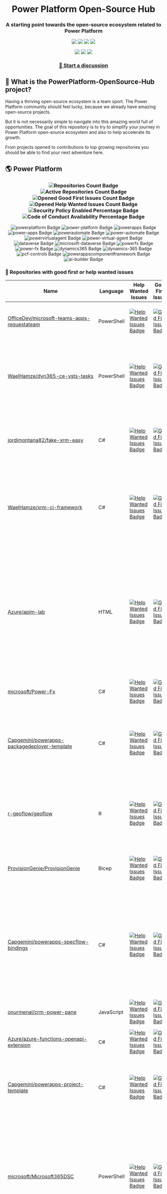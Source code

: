 <p align="center">
    <h1 align="center">
        Power Platform Open-Source Hub
    </h1>
    <h3 align="center">
        A starting point towards the open-source ecosystem related to Power Platform
    </h3>
</p>

<p align="center">
    <a href="https://github.com/rpothin/PowerPlatform-OpenSource-Hub/blob/main/LICENSE" alt="Repository License">
        <img src="https://img.shields.io/github/license/rpothin/PowerPlatform-OpenSource-Hub?color=yellow&label=License" /></a>
    <a href="#watchers" alt="Watchers">
        <img src="https://img.shields.io/github/watchers/rpothin/PowerPlatform-OpenSource-Hub?style=social" /></a>
    <a href="#forks" alt="Forks">
        <img src="https://img.shields.io/github/forks/rpothin/PowerPlatform-OpenSource-Hub?style=social" /></a>
    <a href="#stars" alt="Stars">
        <img src="https://img.shields.io/github/stars/rpothin/PowerPlatform-OpenSource-Hub?style=social" /></a>
</p>

<p align="center">
    <a href="https://github.com/rpothin/PowerPlatform-OpenSource-Hub/actions/workflows/update-github-repositories-details.yml" alt="Update repositories details">
        <img src="https://github.com/rpothin/PowerPlatform-OpenSource-Hub/actions/workflows/update-github-repositories-details.yml/badge.svg" /></a>
    <a href="https://github.com/rpothin/PowerPlatform-OpenSource-Hub/actions/workflows/update-readme-with-github-repositories-details.yml" alt="Update README">
        <img src="https://github.com/rpothin/PowerPlatform-OpenSource-Hub/actions/workflows/update-readme-with-github-repositories-details.yml/badge.svg" /></a>
    <a href="https://github.com/rpothin/PowerPlatform-OpenSource-Hub/actions/workflows/pages/pages-build-deployment" alt="Update website">
        <img src="https://github.com/rpothin/PowerPlatform-OpenSource-Hub/actions/workflows/pages/pages-build-deployment/badge.svg" /></a>
</p>

<h3 align="center">
  <a href="https://github.com/rpothin/PowerPlatform-OpenSource-Hub/discussions/new/choose">📢 Start a discussion</a>
</h3>

## 🏡 What is the PowerPlatform-OpenSource-Hub project?

Having a thriving open-source ecosystem is a team sport.
The Power Platform community should feel lucky, because we already have amazing open-source projects.

But it is not necessarily simple to navigate into this amazing world full of opportunities.
The goal of this repository is to try to simplify your journey in Power Platform open-source ecosystem and also to help accelerate its growth.

From projects opened to contributions to top growing repositories you should be able to find your next adventure here.

## 🌎 Power Platform 

<!--START_SECTION:summary-->
<h3 align='center'>
  <img alt='Repositories Count Badge' src='https://img.shields.io/badge/Repositories-198-602890'>
  <img alt='Active Repositories Count Badge' src='https://img.shields.io/badge/Active_Repositories-107-A24FBF'>
  <img alt='Opened Good First Issues Count Badge' src='https://img.shields.io/badge/Good_First_Issues-16-green'>
  <img alt='Opened Help Wanted Issues Count Badge' src='https://img.shields.io/badge/Help_Wanted_Issues-17-blue'>
  <br/>
  <img alt='Security Policy Enabled Percentage Badge' src='https://img.shields.io/badge/Security_Policy_Enabled_Percentage-21-orange'>
  <img alt='Code of Conduct Availability Percentage Badge' src='https://img.shields.io/badge/Code_of_Conduct_Availability_Percentage-29-9F2B63'>
</h3>

<p align='center'>
  <img alt='powerplatform Badge' src='https://img.shields.io/badge/powerplatform-F7AE98'>
  <img alt='power-platform Badge' src='https://img.shields.io/badge/power--platform-F8F906'>
  <img alt='powerapps Badge' src='https://img.shields.io/badge/powerapps-63CEC6'>
  <img alt='power-apps Badge' src='https://img.shields.io/badge/power--apps-EE9A3E'>
  <img alt='powerautomate Badge' src='https://img.shields.io/badge/powerautomate-F9DA86'>
  <img alt='power-automate Badge' src='https://img.shields.io/badge/power--automate-E49E58'>
  <img alt='powervirtualagent Badge' src='https://img.shields.io/badge/powervirtualagent-2F9102'>
  <img alt='power-virtual-agent Badge' src='https://img.shields.io/badge/power--virtual--agent-D12498'>
  <img alt='dataverse Badge' src='https://img.shields.io/badge/dataverse-6514FA'>
  <img alt='microsoft-dataverse Badge' src='https://img.shields.io/badge/microsoft--dataverse-B6E5DD'>
  <img alt='powerfx Badge' src='https://img.shields.io/badge/powerfx-76CB99'>
  <img alt='power-fx Badge' src='https://img.shields.io/badge/power--fx-C67E12'>
  <img alt='dynamics365 Badge' src='https://img.shields.io/badge/dynamics365-E36DF2'>
  <img alt='dynamics-365 Badge' src='https://img.shields.io/badge/dynamics--365-E1BA9F'>
  <img alt='pcf-controls Badge' src='https://img.shields.io/badge/pcf--controls-9EBFEB'>
  <img alt='powerappscomponentframework Badge' src='https://img.shields.io/badge/powerappscomponentframework-A25709'>
  <img alt='ai-builder Badge' src='https://img.shields.io/badge/ai--builder-FFAB1F'>
</p>
<!--END_SECTION:summary-->

### 💭 Repositories with good first or help wanted issues

<!--START_SECTION:repositories-opened-to-contribution-->
|Name|Language|Help Wanted Issues|Good First Issues|Topics|
|----|--------|------------------|-----------------|------|
|[OfficeDev/microsoft-teams-apps-requestateam](https://github.com/OfficeDev/microsoft-teams-apps-requestateam)|PowerShell|[![Help Wanted Issues Badge](https://img.shields.io/badge/30-blue)](https://github.com/OfficeDev/microsoft-teams-apps-requestateam/labels/help%20wanted)|[![Good First Issues Badge](https://img.shields.io/badge/17-green)](https://github.com/OfficeDev/microsoft-teams-apps-requestateam/labels/good%20first%20issue)|![microsoft Badge](https://img.shields.io/badge/microsoft-6682B0) ![microsoftteams Badge](https://img.shields.io/badge/microsoftteams-B2EE73) ![powerapps Badge](https://img.shields.io/badge/powerapps-3F6879) ![powerautomate Badge](https://img.shields.io/badge/powerautomate-BCFE45) ![logicapps Badge](https://img.shields.io/badge/logicapps-F2771E) ![azure Badge](https://img.shields.io/badge/azure-2AB1B6)|
|[WaelHamze/dyn365-ce-vsts-tasks](https://github.com/WaelHamze/dyn365-ce-vsts-tasks)|PowerShell|[![Help Wanted Issues Badge](https://img.shields.io/badge/30-blue)](https://github.com/WaelHamze/dyn365-ce-vsts-tasks/labels/help%20wanted)|[![Good First Issues Badge](https://img.shields.io/badge/0-green)](https://github.com/WaelHamze/dyn365-ce-vsts-tasks/labels/good%20first%20issue)|![devops Badge](https://img.shields.io/badge/devops-E46984) ![continuous-integration Badge](https://img.shields.io/badge/continuous--integration-EFEE7B) ![continuous-delivery Badge](https://img.shields.io/badge/continuous--delivery-AC72A9) ![continuous-deployment Badge](https://img.shields.io/badge/continuous--deployment-E1777A) ![dynamics-365 Badge](https://img.shields.io/badge/dynamics--365-DB7067) ![powershell Badge](https://img.shields.io/badge/powershell-85331F) ![msdyn365 Badge](https://img.shields.io/badge/msdyn365-8AEA99) ![crm Badge](https://img.shields.io/badge/crm-F20A43) ![dynamics Badge](https://img.shields.io/badge/dynamics-5CE00C) ![build-automation Badge](https://img.shields.io/badge/build--automation-B3D672) ![release-automation Badge](https://img.shields.io/badge/release--automation-9C7347)|
|[jordimontana82/fake-xrm-easy](https://github.com/jordimontana82/fake-xrm-easy)|C#|[![Help Wanted Issues Badge](https://img.shields.io/badge/16-blue)](https://github.com/jordimontana82/fake-xrm-easy/labels/help%20wanted)|[![Good First Issues Badge](https://img.shields.io/badge/0-green)](https://github.com/jordimontana82/fake-xrm-easy/labels/good%20first%20issue)|![dynamics-crm Badge](https://img.shields.io/badge/dynamics--crm-137ED4) ![c-sharp Badge](https://img.shields.io/badge/c--sharp-F61C49) ![fake Badge](https://img.shields.io/badge/fake-CDC88B) ![dynamics Badge](https://img.shields.io/badge/dynamics-3A8724) ![dynamics-365 Badge](https://img.shields.io/badge/dynamics--365-651981) ![fakexrmeasy Badge](https://img.shields.io/badge/fakexrmeasy-90DDD0) ![testing Badge](https://img.shields.io/badge/testing-084CEE) ![unittest Badge](https://img.shields.io/badge/unittest-470CDF) ![dynamics-crm-online Badge](https://img.shields.io/badge/dynamics--crm--online-CC87FD) ![mock Badge](https://img.shields.io/badge/mock-AFCA37) ![mocking Badge](https://img.shields.io/badge/mocking-D2A743) ![mocking-framework Badge](https://img.shields.io/badge/mocking--framework-59393F)|
|[WaelHamze/xrm-ci-framework](https://github.com/WaelHamze/xrm-ci-framework)|C#|[![Help Wanted Issues Badge](https://img.shields.io/badge/11-blue)](https://github.com/WaelHamze/xrm-ci-framework/labels/help%20wanted)|[![Good First Issues Badge](https://img.shields.io/badge/0-green)](https://github.com/WaelHamze/xrm-ci-framework/labels/good%20first%20issue)|![devops Badge](https://img.shields.io/badge/devops-FB7E49) ![continuous-integration Badge](https://img.shields.io/badge/continuous--integration-E593FE) ![continuous-delivery Badge](https://img.shields.io/badge/continuous--delivery-24172D) ![continuous-deployment Badge](https://img.shields.io/badge/continuous--deployment-962926) ![crm Badge](https://img.shields.io/badge/crm-02FD7C) ![dynamics Badge](https://img.shields.io/badge/dynamics-951538) ![msdyn365 Badge](https://img.shields.io/badge/msdyn365-F56069) ![dynamics-365 Badge](https://img.shields.io/badge/dynamics--365-569569) ![powershell Badge](https://img.shields.io/badge/powershell-9854EF) ![scripts Badge](https://img.shields.io/badge/scripts-740F8A) ![build-automation Badge](https://img.shields.io/badge/build--automation-39A346) ![release-automation Badge](https://img.shields.io/badge/release--automation-8D3C6D)|
|[Azure/apim-lab](https://github.com/Azure/apim-lab)|HTML|[![Help Wanted Issues Badge](https://img.shields.io/badge/4-blue)](https://github.com/Azure/apim-lab/labels/help%20wanted)|[![Good First Issues Badge](https://img.shields.io/badge/5-green)](https://github.com/Azure/apim-lab/labels/good%20first%20issue)|![api-rest Badge](https://img.shields.io/badge/api--rest-5CE161) ![api-management Badge](https://img.shields.io/badge/api--management-26B45B) ![oauth2 Badge](https://img.shields.io/badge/oauth2-7E4873) ![azure-api-management Badge](https://img.shields.io/badge/azure--api--management-D98E75) ![json-api Badge](https://img.shields.io/badge/json--api-0CA299) ![azure-active-directory Badge](https://img.shields.io/badge/azure--active--directory-26C369) ![key-vault Badge](https://img.shields.io/badge/key--vault-77A635) ![managed-identities Badge](https://img.shields.io/badge/managed--identities-2CE454) ![microsoft Badge](https://img.shields.io/badge/microsoft-7D2AE6) ![powerapps Badge](https://img.shields.io/badge/powerapps-845656) ![ci-cd Badge](https://img.shields.io/badge/ci--cd-ADC8CA) ![azure-devops Badge](https://img.shields.io/badge/azure--devops-93A1A5) ![azure-resource-manager Badge](https://img.shields.io/badge/azure--resource--manager-0261D0) ![api-gateway Badge](https://img.shields.io/badge/api--gateway-71302F) ![api-documentation Badge](https://img.shields.io/badge/api--documentation-DD1527) ![swagger Badge](https://img.shields.io/badge/swagger-F01A91) ![openapi Badge](https://img.shields.io/badge/openapi-BAD96A) ![azure-resource-templates Badge](https://img.shields.io/badge/azure--resource--templates-68C712)|
|[microsoft/Power-Fx](https://github.com/microsoft/Power-Fx)|C#|[![Help Wanted Issues Badge](https://img.shields.io/badge/0-blue)](https://github.com/microsoft/Power-Fx/labels/help%20wanted)|[![Good First Issues Badge](https://img.shields.io/badge/8-green)](https://github.com/microsoft/Power-Fx/labels/good%20first%20issue)|![power-fx Badge](https://img.shields.io/badge/power--fx-2A002E) ![powerfx Badge](https://img.shields.io/badge/powerfx-CD4E9F)|
|[Capgemini/powerapps-packagedeployer-template](https://github.com/Capgemini/powerapps-packagedeployer-template)|C#|[![Help Wanted Issues Badge](https://img.shields.io/badge/0-blue)](https://github.com/Capgemini/powerapps-packagedeployer-template/labels/help%20wanted)|[![Good First Issues Badge](https://img.shields.io/badge/5-green)](https://github.com/Capgemini/powerapps-packagedeployer-template/labels/good%20first%20issue)|![dyanmics-365 Badge](https://img.shields.io/badge/dyanmics--365-D4E38F) ![dynamics Badge](https://img.shields.io/badge/dynamics-1691E7) ![dynamics-crm Badge](https://img.shields.io/badge/dynamics--crm-28C686) ![alm Badge](https://img.shields.io/badge/alm-C76FF6) ![continuous-deployment Badge](https://img.shields.io/badge/continuous--deployment-364177) ![continuous-delivery Badge](https://img.shields.io/badge/continuous--delivery-5CCB46) ![powerapps Badge](https://img.shields.io/badge/powerapps-F0723B) ![package-deployer Badge](https://img.shields.io/badge/package--deployer-E45791) ![power-apps Badge](https://img.shields.io/badge/power--apps-EB027E) ![power-platform Badge](https://img.shields.io/badge/power--platform-E3A5F8) ![microsoft Badge](https://img.shields.io/badge/microsoft-F14AFA)|
|[r-geoflow/geoflow](https://github.com/r-geoflow/geoflow)|R|[![Help Wanted Issues Badge](https://img.shields.io/badge/5-blue)](https://github.com/r-geoflow/geoflow/labels/help%20wanted)|[![Good First Issues Badge](https://img.shields.io/badge/0-green)](https://github.com/r-geoflow/geoflow/labels/good%20first%20issue)|![r Badge](https://img.shields.io/badge/r-AD2EC5) ![geospatial Badge](https://img.shields.io/badge/geospatial-4856BE) ![spatial Badge](https://img.shields.io/badge/spatial-E4BDFE) ![workflow Badge](https://img.shields.io/badge/workflow-5C11DC) ![data Badge](https://img.shields.io/badge/data-6B572D) ![metadata Badge](https://img.shields.io/badge/metadata-C890D7) ![fair Badge](https://img.shields.io/badge/fair-2A2603) ![inspire Badge](https://img.shields.io/badge/inspire-FB95F0) ![iso Badge](https://img.shields.io/badge/iso-418969) ![ogc Badge](https://img.shields.io/badge/ogc-19270C) ![orchestrator Badge](https://img.shields.io/badge/orchestrator-8E6888) ![zenodo Badge](https://img.shields.io/badge/zenodo-5CD50F) ![dataverse Badge](https://img.shields.io/badge/dataverse-678798) ![postgis Badge](https://img.shields.io/badge/postgis-E0E275) ![ocs Badge](https://img.shields.io/badge/ocs-8FDA17)|
|[ProvisionGenie/ProvisionGenie](https://github.com/ProvisionGenie/ProvisionGenie)|Bicep|[![Help Wanted Issues Badge](https://img.shields.io/badge/3-blue)](https://github.com/ProvisionGenie/ProvisionGenie/labels/help%20wanted)|[![Good First Issues Badge](https://img.shields.io/badge/2-green)](https://github.com/ProvisionGenie/ProvisionGenie/labels/good%20first%20issue)|![microsoftteams Badge](https://img.shields.io/badge/microsoftteams-8D574C) ![powerplatform Badge](https://img.shields.io/badge/powerplatform-DFC253) ![logicapps Badge](https://img.shields.io/badge/logicapps-5E3297) ![microsoft-teams Badge](https://img.shields.io/badge/microsoft--teams-2843E0) ![azure Badge](https://img.shields.io/badge/azure-A161BE) ![microsoft Badge](https://img.shields.io/badge/microsoft-DE1A66) ![hacktoberfest Badge](https://img.shields.io/badge/hacktoberfest-2E81A0)|
|[Capgemini/powerapps-specflow-bindings](https://github.com/Capgemini/powerapps-specflow-bindings)|C#|[![Help Wanted Issues Badge](https://img.shields.io/badge/0-blue)](https://github.com/Capgemini/powerapps-specflow-bindings/labels/help%20wanted)|[![Good First Issues Badge](https://img.shields.io/badge/4-green)](https://github.com/Capgemini/powerapps-specflow-bindings/labels/good%20first%20issue)|![dynamics-365 Badge](https://img.shields.io/badge/dynamics--365-A35833) ![dynamics Badge](https://img.shields.io/badge/dynamics-6E74F2) ![dynamics-crm Badge](https://img.shields.io/badge/dynamics--crm-B63099) ![specflow Badge](https://img.shields.io/badge/specflow-544762) ![automated-testing Badge](https://img.shields.io/badge/automated--testing-724535) ![automated-tests Badge](https://img.shields.io/badge/automated--tests-3B4498) ![ui-testing Badge](https://img.shields.io/badge/ui--testing-F43ADF) ![xrm Badge](https://img.shields.io/badge/xrm-C16E9E) ![powerapps Badge](https://img.shields.io/badge/powerapps-040E1C) ![cds Badge](https://img.shields.io/badge/cds-E0A40F) ![bindings Badge](https://img.shields.io/badge/bindings-0D2745) ![specflow-steps Badge](https://img.shields.io/badge/specflow--steps-C77032) ![test-automation Badge](https://img.shields.io/badge/test--automation-A6B443) ![testing Badge](https://img.shields.io/badge/testing-918360) ![specflow-bindings Badge](https://img.shields.io/badge/specflow--bindings-795FAB) ![uci Badge](https://img.shields.io/badge/uci-2C130B) ![power-apps Badge](https://img.shields.io/badge/power--apps-1D5208) ![power-platform Badge](https://img.shields.io/badge/power--platform-4E7616) ![microsoft Badge](https://img.shields.io/badge/microsoft-8EA1C8)|
|[onurmenal/crm-power-pane](https://github.com/onurmenal/crm-power-pane)|JavaScript|[![Help Wanted Issues Badge](https://img.shields.io/badge/1-blue)](https://github.com/onurmenal/crm-power-pane/labels/help%20wanted)|[![Good First Issues Badge](https://img.shields.io/badge/3-green)](https://github.com/onurmenal/crm-power-pane/labels/good%20first%20issue)|![dynamics-crm Badge](https://img.shields.io/badge/dynamics--crm-DDA12D) ![dynamics-365 Badge](https://img.shields.io/badge/dynamics--365-EC6701) ![browser-extension Badge](https://img.shields.io/badge/browser--extension-BE707B) ![crm Badge](https://img.shields.io/badge/crm-E2A1B0)|
|[Azure/azure-functions-openapi-extension](https://github.com/Azure/azure-functions-openapi-extension)|C#|[![Help Wanted Issues Badge](https://img.shields.io/badge/0-blue)](https://github.com/Azure/azure-functions-openapi-extension/labels/help%20wanted)|[![Good First Issues Badge](https://img.shields.io/badge/4-green)](https://github.com/Azure/azure-functions-openapi-extension/labels/good%20first%20issue)|![azure-functions Badge](https://img.shields.io/badge/azure--functions-114C8A) ![swagger-ui Badge](https://img.shields.io/badge/swagger--ui-85DBF3) ![hacktoberfest Badge](https://img.shields.io/badge/hacktoberfest-E776AD) ![azure Badge](https://img.shields.io/badge/azure-9EFD30) ![openapi Badge](https://img.shields.io/badge/openapi-AC4BEB) ![power-platform Badge](https://img.shields.io/badge/power--platform-4172A0)|
|[Capgemini/powerapps-project-template](https://github.com/Capgemini/powerapps-project-template)|C#|[![Help Wanted Issues Badge](https://img.shields.io/badge/0-blue)](https://github.com/Capgemini/powerapps-project-template/labels/help%20wanted)|[![Good First Issues Badge](https://img.shields.io/badge/3-green)](https://github.com/Capgemini/powerapps-project-template/labels/good%20first%20issue)|![powerapps Badge](https://img.shields.io/badge/powerapps-5CE577) ![power-apps Badge](https://img.shields.io/badge/power--apps-EB496E) ![dynamics-365 Badge](https://img.shields.io/badge/dynamics--365-74BCD0) ![dynamics Badge](https://img.shields.io/badge/dynamics-6C592C) ![dynamics-crm Badge](https://img.shields.io/badge/dynamics--crm-9B1AEA) ![powerplatform Badge](https://img.shields.io/badge/powerplatform-1BD41C) ![power-platform Badge](https://img.shields.io/badge/power--platform-A4DC03) ![yeoman-generator Badge](https://img.shields.io/badge/yeoman--generator-5C02FC) ![microsoft Badge](https://img.shields.io/badge/microsoft-66FD6D)|
|[microsoft/Microsoft365DSC](https://github.com/microsoft/Microsoft365DSC)|PowerShell|[![Help Wanted Issues Badge](https://img.shields.io/badge/3-blue)](https://github.com/microsoft/Microsoft365DSC/labels/help%20wanted)|[![Good First Issues Badge](https://img.shields.io/badge/0-green)](https://github.com/microsoft/Microsoft365DSC/labels/good%20first%20issue)|![microsoft365 Badge](https://img.shields.io/badge/microsoft365-78ABAF) ![powershell Badge](https://img.shields.io/badge/powershell-4E7AFC) ![monitoring Badge](https://img.shields.io/badge/monitoring-88675E) ![desiredstateconfiguration Badge](https://img.shields.io/badge/desiredstateconfiguration-F741F7) ![configuration-as-code Badge](https://img.shields.io/badge/configuration--as--code-1DC840) ![devops Badge](https://img.shields.io/badge/devops-84475C) ![office365 Badge](https://img.shields.io/badge/office365-7BEBEF) ![sharepoint Badge](https://img.shields.io/badge/sharepoint-AD9AA1) ![onedrive Badge](https://img.shields.io/badge/onedrive-17E0BC) ![powerplatform Badge](https://img.shields.io/badge/powerplatform-1F25C1) ![teams Badge](https://img.shields.io/badge/teams-97D9CF) ![microsoft Badge](https://img.shields.io/badge/microsoft-798199) ![securityandcompliance Badge](https://img.shields.io/badge/securityandcompliance-E201E9) ![skypeforbusiness Badge](https://img.shields.io/badge/skypeforbusiness-F8DB40) ![azuread Badge](https://img.shields.io/badge/azuread-441C5B) ![exchangeonline Badge](https://img.shields.io/badge/exchangeonline-C8A72C) ![intune Badge](https://img.shields.io/badge/intune-98CC98) ![hacktoberfest Badge](https://img.shields.io/badge/hacktoberfest-8BFC4C)|
|[J535D165/datahugger](https://github.com/J535D165/datahugger)|Python|[![Help Wanted Issues Badge](https://img.shields.io/badge/3-blue)](https://github.com/J535D165/datahugger/labels/help%20wanted)|[![Good First Issues Badge](https://img.shields.io/badge/0-green)](https://github.com/J535D165/datahugger/labels/good%20first%20issue)|![scientific Badge](https://img.shields.io/badge/scientific-45341E) ![scientific-data Badge](https://img.shields.io/badge/scientific--data-9B3567) ![cli Badge](https://img.shields.io/badge/cli-E8A246) ![data Badge](https://img.shields.io/badge/data-E987C0) ![dataverse Badge](https://img.shields.io/badge/dataverse-E3E0A6) ![dryad Badge](https://img.shields.io/badge/dryad-8DC792) ![figshare Badge](https://img.shields.io/badge/figshare-8460DF) ![github Badge](https://img.shields.io/badge/github-2B2D06) ![python Badge](https://img.shields.io/badge/python-96433A) ![repository Badge](https://img.shields.io/badge/repository-25E788) ![research Badge](https://img.shields.io/badge/research-D1FD4A) ![research-data-management Badge](https://img.shields.io/badge/research--data--management-1D8496) ![science Badge](https://img.shields.io/badge/science-EE96CE) ![utrecht-university Badge](https://img.shields.io/badge/utrecht--university-540C08) ![zenodo Badge](https://img.shields.io/badge/zenodo-A1BF0D) ![datacite Badge](https://img.shields.io/badge/datacite-41E2B8) ![dataone Badge](https://img.shields.io/badge/dataone-CD4A0A) ![mendeley-data Badge](https://img.shields.io/badge/mendeley--data-A803E3) ![rdm Badge](https://img.shields.io/badge/rdm-F1E625)|
|[ewingjm/development-hub](https://github.com/ewingjm/development-hub)|C#|[![Help Wanted Issues Badge](https://img.shields.io/badge/0-blue)](https://github.com/ewingjm/development-hub/labels/help%20wanted)|[![Good First Issues Badge](https://img.shields.io/badge/2-green)](https://github.com/ewingjm/development-hub/labels/good%20first%20issue)|![powerapps Badge](https://img.shields.io/badge/powerapps-34B0FD) ![powerapps-solutions Badge](https://img.shields.io/badge/powerapps--solutions-C53986) ![powerplatform Badge](https://img.shields.io/badge/powerplatform-CAF419) ![dynamics Badge](https://img.shields.io/badge/dynamics-0E3C65) ![dynamics-crm Badge](https://img.shields.io/badge/dynamics--crm-163DA7) ![dynamics365 Badge](https://img.shields.io/badge/dynamics365-BA46C8) ![dynamics-365 Badge](https://img.shields.io/badge/dynamics--365-59030D) ![dynamics-crm-online Badge](https://img.shields.io/badge/dynamics--crm--online-8F3871) ![common-data-service Badge](https://img.shields.io/badge/common--data--service-C38B00) ![cds Badge](https://img.shields.io/badge/cds-1FDBE1) ![ci Badge](https://img.shields.io/badge/ci-D503D3) ![continuous-integration Badge](https://img.shields.io/badge/continuous--integration-C8FDC4) ![devops Badge](https://img.shields.io/badge/devops-29731B) ![azure-devops Badge](https://img.shields.io/badge/azure--devops-9687A6)|
|[scottdurow/dataverse-gen](https://github.com/scottdurow/dataverse-gen)|TypeScript|[![Help Wanted Issues Badge](https://img.shields.io/badge/2-blue)](https://github.com/scottdurow/dataverse-gen/labels/help%20wanted)|[![Good First Issues Badge](https://img.shields.io/badge/0-green)](https://github.com/scottdurow/dataverse-gen/labels/good%20first%20issue)|![cds Badge](https://img.shields.io/badge/cds-09EE18) ![codegen Badge](https://img.shields.io/badge/codegen-E233D0) ![common-data-service Badge](https://img.shields.io/badge/common--data--service-9A55A1) ![dataverse Badge](https://img.shields.io/badge/dataverse-C63AB9)|
|[Capgemini/xrm-datamigration](https://github.com/Capgemini/xrm-datamigration)|C#|[![Help Wanted Issues Badge](https://img.shields.io/badge/0-blue)](https://github.com/Capgemini/xrm-datamigration/labels/help%20wanted)|[![Good First Issues Badge](https://img.shields.io/badge/2-green)](https://github.com/Capgemini/xrm-datamigration/labels/good%20first%20issue)|![power-apps Badge](https://img.shields.io/badge/power--apps-2CEC96) ![power-platform Badge](https://img.shields.io/badge/power--platform-26A0CE) ![dynamics-365 Badge](https://img.shields.io/badge/dynamics--365-9546A4) ![dynamics-crm Badge](https://img.shields.io/badge/dynamics--crm-0636DD) ![dynamics Badge](https://img.shields.io/badge/dynamics-641ADC) ![common-data-service Badge](https://img.shields.io/badge/common--data--service-6DD651) ![cds Badge](https://img.shields.io/badge/cds-A4AA71) ![microsoft Badge](https://img.shields.io/badge/microsoft-259EC7) ![powerplatform Badge](https://img.shields.io/badge/powerplatform-D5A2D2)|
|[OliverFlint/XrmTypesGen](https://github.com/OliverFlint/XrmTypesGen)|TypeScript|[![Help Wanted Issues Badge](https://img.shields.io/badge/2-blue)](https://github.com/OliverFlint/XrmTypesGen/labels/help%20wanted)|[![Good First Issues Badge](https://img.shields.io/badge/0-green)](https://github.com/OliverFlint/XrmTypesGen/labels/good%20first%20issue)|![dynmaics Badge](https://img.shields.io/badge/dynmaics-1C65CA) ![356 Badge](https://img.shields.io/badge/356-CF4498) ![typescript Badge](https://img.shields.io/badge/typescript-15AD4D) ![javascript Badge](https://img.shields.io/badge/javascript-3E3AAC) ![dataverse Badge](https://img.shields.io/badge/dataverse-BAF6ED) ![powerapps Badge](https://img.shields.io/badge/powerapps-36CD65) ![dynamics-365 Badge](https://img.shields.io/badge/dynamics--365-89B445)|
|[pnp/provision-assist-m365](https://github.com/pnp/provision-assist-m365)|PowerShell|[![Help Wanted Issues Badge](https://img.shields.io/badge/1-blue)](https://github.com/pnp/provision-assist-m365/labels/help%20wanted)|[![Good First Issues Badge](https://img.shields.io/badge/1-green)](https://github.com/pnp/provision-assist-m365/labels/good%20first%20issue)|![microsoftteams Badge](https://img.shields.io/badge/microsoftteams-FB0B34) ![powerapps Badge](https://img.shields.io/badge/powerapps-DED02E) ![powerapps-solutions Badge](https://img.shields.io/badge/powerapps--solutions-973BCA) ![sharepoint Badge](https://img.shields.io/badge/sharepoint-AE38DF) ![azureautomation Badge](https://img.shields.io/badge/azureautomation-05F89B) ![logicapps Badge](https://img.shields.io/badge/logicapps-5BE4E8) ![powerautomate Badge](https://img.shields.io/badge/powerautomate-946159) ![powershell Badge](https://img.shields.io/badge/powershell-3F6E60) ![provisioning Badge](https://img.shields.io/badge/provisioning-175FA8)|
|[microsoft/powercat-creator-kit](https://github.com/microsoft/powercat-creator-kit)|CSS|[![Help Wanted Issues Badge](https://img.shields.io/badge/0-blue)](https://github.com/microsoft/powercat-creator-kit/labels/help%20wanted)|[![Good First Issues Badge](https://img.shields.io/badge/2-green)](https://github.com/microsoft/powercat-creator-kit/labels/good%20first%20issue)|![pcf Badge](https://img.shields.io/badge/pcf-95D589) ![powerapps Badge](https://img.shields.io/badge/powerapps-364A44)|
|[PowerPlatformAF/PowerPlatformAF](https://github.com/PowerPlatformAF/PowerPlatformAF)||[![Help Wanted Issues Badge](https://img.shields.io/badge/1-blue)](https://github.com/PowerPlatformAF/PowerPlatformAF/labels/help%20wanted)|[![Good First Issues Badge](https://img.shields.io/badge/0-green)](https://github.com/PowerPlatformAF/PowerPlatformAF/labels/good%20first%20issue)|![powerplatform Badge](https://img.shields.io/badge/powerplatform-032986) ![powerapps Badge](https://img.shields.io/badge/powerapps-5DC80C) ![powerbi Badge](https://img.shields.io/badge/powerbi-48D741) ![powerautomate Badge](https://img.shields.io/badge/powerautomate-0A14C1) ![powervirtualagent Badge](https://img.shields.io/badge/powervirtualagent-897FD7) ![dynamics365 Badge](https://img.shields.io/badge/dynamics365-483B49) ![microsoft Badge](https://img.shields.io/badge/microsoft-0D1B86)|
|[shashisadasivan/SSD365VSAddIn](https://github.com/shashisadasivan/SSD365VSAddIn)|C#|[![Help Wanted Issues Badge](https://img.shields.io/badge/0-blue)](https://github.com/shashisadasivan/SSD365VSAddIn/labels/help%20wanted)|[![Good First Issues Badge](https://img.shields.io/badge/1-green)](https://github.com/shashisadasivan/SSD365VSAddIn/labels/good%20first%20issue)|![d365fo Badge](https://img.shields.io/badge/d365fo-EEFE73) ![d365 Badge](https://img.shields.io/badge/d365-9154AD) ![visual-studio-extension Badge](https://img.shields.io/badge/visual--studio--extension-249736) ![dynamics-365 Badge](https://img.shields.io/badge/dynamics--365-D123E8)|
|[abvogel/Microsoft.Xrm.DevOps.Data](https://github.com/abvogel/Microsoft.Xrm.DevOps.Data)|C#|[![Help Wanted Issues Badge](https://img.shields.io/badge/0-blue)](https://github.com/abvogel/Microsoft.Xrm.DevOps.Data/labels/help%20wanted)|[![Good First Issues Badge](https://img.shields.io/badge/1-green)](https://github.com/abvogel/Microsoft.Xrm.DevOps.Data/labels/good%20first%20issue)|![dynamics-crm Badge](https://img.shields.io/badge/dynamics--crm-CB5C4F) ![c-sharp Badge](https://img.shields.io/badge/c--sharp-8A8B7F) ![dynamics Badge](https://img.shields.io/badge/dynamics-16C53A) ![dynamics-365 Badge](https://img.shields.io/badge/dynamics--365-959D14) ![dynamics-crm-online Badge](https://img.shields.io/badge/dynamics--crm--online-899BC3) ![devops-tools Badge](https://img.shields.io/badge/devops--tools-4BDAFD) ![data-migration-tool Badge](https://img.shields.io/badge/data--migration--tool-A64F3F) ![crm-configuration-migration Badge](https://img.shields.io/badge/crm--configuration--migration-68793F) ![package-deployer Badge](https://img.shields.io/badge/package--deployer-01F3B4) ![crm-package-deployer Badge](https://img.shields.io/badge/crm--package--deployer-F9F967)|
|[OGcanviz/ChartComponents](https://github.com/OGcanviz/ChartComponents)||[![Help Wanted Issues Badge](https://img.shields.io/badge/0-blue)](https://github.com/OGcanviz/ChartComponents/labels/help%20wanted)|[![Good First Issues Badge](https://img.shields.io/badge/1-green)](https://github.com/OGcanviz/ChartComponents/labels/good%20first%20issue)|![powerapps Badge](https://img.shields.io/badge/powerapps-6A0AF0) ![office365 Badge](https://img.shields.io/badge/office365-1FA564) ![powerplatform Badge](https://img.shields.io/badge/powerplatform-847510) ![charts Badge](https://img.shields.io/badge/charts-6F2BCC) ![graphs Badge](https://img.shields.io/badge/graphs-B4AA2B) ![svg Badge](https://img.shields.io/badge/svg-D1A643) ![components Badge](https://img.shields.io/badge/components-186523)|
|[MscrmTools/XrmToolBox](https://github.com/MscrmTools/XrmToolBox)|C#|[![Help Wanted Issues Badge](https://img.shields.io/badge/1-blue)](https://github.com/MscrmTools/XrmToolBox/labels/help%20wanted)|[![Good First Issues Badge](https://img.shields.io/badge/0-green)](https://github.com/MscrmTools/XrmToolBox/labels/good%20first%20issue)|![xrmtoolbox Badge](https://img.shields.io/badge/xrmtoolbox-17A21F) ![microsoft-dynamics-crm Badge](https://img.shields.io/badge/microsoft--dynamics--crm-938AFF) ![cds Badge](https://img.shields.io/badge/cds-5842E5) ![powerapps Badge](https://img.shields.io/badge/powerapps-826D57) ![microsoft-dynamics Badge](https://img.shields.io/badge/microsoft--dynamics-7CA358) ![microsoft-dataverse Badge](https://img.shields.io/badge/microsoft--dataverse-7E5533)|
|[Power-Maverick/PCF-CustomControlBuilder](https://github.com/Power-Maverick/PCF-CustomControlBuilder)|C#|[![Help Wanted Issues Badge](https://img.shields.io/badge/1-blue)](https://github.com/Power-Maverick/PCF-CustomControlBuilder/labels/help%20wanted)|[![Good First Issues Badge](https://img.shields.io/badge/0-green)](https://github.com/Power-Maverick/PCF-CustomControlBuilder/labels/good%20first%20issue)|![xrmtoolbox Badge](https://img.shields.io/badge/xrmtoolbox-CE1835) ![cds Badge](https://img.shields.io/badge/cds-CE8926) ![powerapps Badge](https://img.shields.io/badge/powerapps-5B9913) ![dynamics-365 Badge](https://img.shields.io/badge/dynamics--365-CAD388) ![pcf Badge](https://img.shields.io/badge/pcf-3077C9) ![custom-controls Badge](https://img.shields.io/badge/custom--controls-45E739) ![powerappscomponentframework Badge](https://img.shields.io/badge/powerappscomponentframework-5D9C44)|
|[scottdurow/RibbonWorkbench](https://github.com/scottdurow/RibbonWorkbench)|JavaScript|[![Help Wanted Issues Badge](https://img.shields.io/badge/1-blue)](https://github.com/scottdurow/RibbonWorkbench/labels/help%20wanted)|[![Good First Issues Badge](https://img.shields.io/badge/0-green)](https://github.com/scottdurow/RibbonWorkbench/labels/good%20first%20issue)|![dynamics365 Badge](https://img.shields.io/badge/dynamics365-C4DB25)|
<!--END_SECTION:repositories-opened-to-contribution-->

### 🚀 Top 10 growing repositories

<!--START_SECTION:top-growing-repositories-->
|Name|Language|Stars|Watchers|Topics|
|----|--------|-----|--------|------|
|[sminozhenko/OneMoreActionQueueFramework](https://github.com/sminozhenko/OneMoreActionQueueFramework)||![Stars Badge](https://img.shields.io/badge/10-yellow)|![Watchers Badge](https://img.shields.io/badge/3-orange)|![d365fo Badge](https://img.shields.io/badge/d365fo-DC502B) ![d365 Badge](https://img.shields.io/badge/d365-AB76F7) ![finance-and-operations Badge](https://img.shields.io/badge/finance--and--operations-E258AF) ![json Badge](https://img.shields.io/badge/json-4ED2DA) ![queue Badge](https://img.shields.io/badge/queue-3E24B9) ![ax7 Badge](https://img.shields.io/badge/ax7-4D6F22) ![xpp Badge](https://img.shields.io/badge/xpp-FDBCE1) ![finance Badge](https://img.shields.io/badge/finance-266962) ![rest Badge](https://img.shields.io/badge/rest-3B8427) ![integration Badge](https://img.shields.io/badge/integration-04DCD0) ![operations Badge](https://img.shields.io/badge/operations-3FD495) ![supply-chain-management Badge](https://img.shields.io/badge/supply--chain--management-CE7FFA) ![dynamics Badge](https://img.shields.io/badge/dynamics-1E4A02) ![dynamics-365 Badge](https://img.shields.io/badge/dynamics--365-D1A37A)|
|[microsoft/PowerApps-Samples](https://github.com/microsoft/PowerApps-Samples)|C#|![Stars Badge](https://img.shields.io/badge/1420-yellow)|![Watchers Badge](https://img.shields.io/badge/115-orange)|![dataverse Badge](https://img.shields.io/badge/dataverse-BC64EA) ![dynamics-365 Badge](https://img.shields.io/badge/dynamics--365-42A8D1) ![dynamics365 Badge](https://img.shields.io/badge/dynamics365-FB50D5) ![microsoft-dataverse Badge](https://img.shields.io/badge/microsoft--dataverse-CA0C31) ![pcf-controls Badge](https://img.shields.io/badge/pcf--controls-C9F533) ![power-apps Badge](https://img.shields.io/badge/power--apps-8341E5) ![power-platform Badge](https://img.shields.io/badge/power--platform-3B1021) ![powerapps Badge](https://img.shields.io/badge/powerapps-49DEAB) ![powerappscomponentframework Badge](https://img.shields.io/badge/powerappscomponentframework-EE30F9) ![powerplatform Badge](https://img.shields.io/badge/powerplatform-200186) ![ai-builder Badge](https://img.shields.io/badge/ai--builder-8136DA) ![power-pages Badge](https://img.shields.io/badge/power--pages-3894E7)|
|[modery/PowerDocu](https://github.com/modery/PowerDocu)|C#|![Stars Badge](https://img.shields.io/badge/384-yellow)|![Watchers Badge](https://img.shields.io/badge/26-orange)|![powerautomate Badge](https://img.shields.io/badge/powerautomate-C8D18A) ![documentation Badge](https://img.shields.io/badge/documentation-B10AC9) ![documentation-generator Badge](https://img.shields.io/badge/documentation--generator-FD6E03) ![powerplatform Badge](https://img.shields.io/badge/powerplatform-0C4DD6) ![microsoftflow Badge](https://img.shields.io/badge/microsoftflow-A6ABD7) ![powerapps Badge](https://img.shields.io/badge/powerapps-B27AAC)|
|[microsoft/Power-Fx](https://github.com/microsoft/Power-Fx)|C#|![Stars Badge](https://img.shields.io/badge/3134-yellow)|![Watchers Badge](https://img.shields.io/badge/116-orange)|![power-fx Badge](https://img.shields.io/badge/power--fx-0C4214) ![powerfx Badge](https://img.shields.io/badge/powerfx-36B926)|
|[sandroasp/Microsoft-Integration-and-Azure-Stencils-Pack-for-Visio](https://github.com/sandroasp/Microsoft-Integration-and-Azure-Stencils-Pack-for-Visio)|PowerShell|![Stars Badge](https://img.shields.io/badge/1409-yellow)|![Watchers Badge](https://img.shields.io/badge/119-orange)|![stencils Badge](https://img.shields.io/badge/stencils-F09C3F) ![stencils-pack Badge](https://img.shields.io/badge/stencils--pack-DE2985) ![mis-azure Badge](https://img.shields.io/badge/mis--azure-53ECDF) ![support-stencils Badge](https://img.shields.io/badge/support--stencils-589456) ![systems-logo-stencils Badge](https://img.shields.io/badge/systems--logo--stencils-427220) ![sap-stencils Badge](https://img.shields.io/badge/sap--stencils-E7A0FB) ![integration Badge](https://img.shields.io/badge/integration-4BF036) ![azure Badge](https://img.shields.io/badge/azure-D45CA9) ![power-platform Badge](https://img.shields.io/badge/power--platform-3C2142) ![office-365 Badge](https://img.shields.io/badge/office--365-AB1EF6) ![visio Badge](https://img.shields.io/badge/visio-AB5E9F) ![resizable-visio-shapes Badge](https://img.shields.io/badge/resizable--visio--shapes-FDF49C) ![shapes Badge](https://img.shields.io/badge/shapes-9ACB31) ![mis-devices-stencils Badge](https://img.shields.io/badge/mis--devices--stencils-6172F8) ![office Badge](https://img.shields.io/badge/office-B49F0E)|
|[microsoft/powerplatform-actions](https://github.com/microsoft/powerplatform-actions)|TypeScript|![Stars Badge](https://img.shields.io/badge/197-yellow)|![Watchers Badge](https://img.shields.io/badge/30-orange)|![powerplatform Badge](https://img.shields.io/badge/powerplatform-04B16B) ![github-actions Badge](https://img.shields.io/badge/github--actions-3E31B9)|
|[microsoft/powerplatform-build-tools](https://github.com/microsoft/powerplatform-build-tools)|TypeScript|![Stars Badge](https://img.shields.io/badge/165-yellow)|![Watchers Badge](https://img.shields.io/badge/27-orange)|![azure-devops Badge](https://img.shields.io/badge/azure--devops-B67061) ![azure-devops-extension Badge](https://img.shields.io/badge/azure--devops--extension-34CB52) ![ci-cd Badge](https://img.shields.io/badge/ci--cd-AF1889) ![dataverse Badge](https://img.shields.io/badge/dataverse-4DBE6E) ![powerplattform Badge](https://img.shields.io/badge/powerplattform-65A0A3)|
|[pnp/powerapps-designtoolkit](https://github.com/pnp/powerapps-designtoolkit)||![Stars Badge](https://img.shields.io/badge/164-yellow)|![Watchers Badge](https://img.shields.io/badge/19-orange)|![powerapps Badge](https://img.shields.io/badge/powerapps-82487E) ![ui Badge](https://img.shields.io/badge/ui-5F2A1D)|
|[microsoft/Federal-Business-Applications](https://github.com/microsoft/Federal-Business-Applications)|C#|![Stars Badge](https://img.shields.io/badge/151-yellow)|![Watchers Badge](https://img.shields.io/badge/36-orange)|![microsoft Badge](https://img.shields.io/badge/microsoft-D2C8A2) ![powerapps Badge](https://img.shields.io/badge/powerapps-31A501) ![powerplatform Badge](https://img.shields.io/badge/powerplatform-1C3256) ![powerautomate Badge](https://img.shields.io/badge/powerautomate-A3E4B4) ![powerbi Badge](https://img.shields.io/badge/powerbi-714BE2) ![d365 Badge](https://img.shields.io/badge/d365-E18C2F)|
|[fscpscollaborative/fscps](https://github.com/fscpscollaborative/fscps)|PowerShell|![Stars Badge](https://img.shields.io/badge/16-yellow)|![Watchers Badge](https://img.shields.io/badge/2-orange)|![d365fo Badge](https://img.shields.io/badge/d365fo-641888) ![dynamics-365 Badge](https://img.shields.io/badge/dynamics--365-D10D54) ![powershell Badge](https://img.shields.io/badge/powershell-8006E3) ![d365tools Badge](https://img.shields.io/badge/d365tools-5C5E4F) ![d365 Badge](https://img.shields.io/badge/d365-6ED1C9) ![devops-tools Badge](https://img.shields.io/badge/devops--tools-2C6EDB) ![fsc Badge](https://img.shields.io/badge/fsc-22570F) ![retail Badge](https://img.shields.io/badge/retail-F8F0B9) ![d365actions Badge](https://img.shields.io/badge/d365actions-5AF721) ![devops Badge](https://img.shields.io/badge/devops-B21D56) ![365 Badge](https://img.shields.io/badge/365-E700CD) ![dynamics Badge](https://img.shields.io/badge/dynamics-31432E) ![fscps Badge](https://img.shields.io/badge/fscps-C986D6) ![fscps-tools Badge](https://img.shields.io/badge/fscps--tools-0BF21F)|
<!--END_SECTION:top-growing-repositories-->

### 📝 Complementary details

- The referenced repositories here respect the following criteria:
   - having at least one of the monitored topics
   - having at least 10 stars or at least 10 watchers
   - having been updated in the last 6 months
   - is not archived
- The summary badges and the list of repositories with good first or help wanted issues is updated daily
    - Active repositories where updated in the last 30 days
- The list of top 10 growing repositories is updated every Monday based on growth measured in a 7-day period (*based on a snapshot from previous Monday*). And the growth indicator is the sum of the number of stars and the number of watchers.

## ❗ Code of Conduct

I, **Raphael Pothin** ([@rpothin](https://github.com/rpothin)), as creator of this project, am dedicated to providing a welcoming, diverse, and harrassment-free experience for everyone.
I expect everyone visiting or participating in this project to abide by the following [**Code of Conduct**](CODE_OF_CONDUCT.md).
Please read it.

## 📝 License

All files in this repository are subject to the [MIT](LICENSE) license.























































































































































































































































































































































































































































































































































































